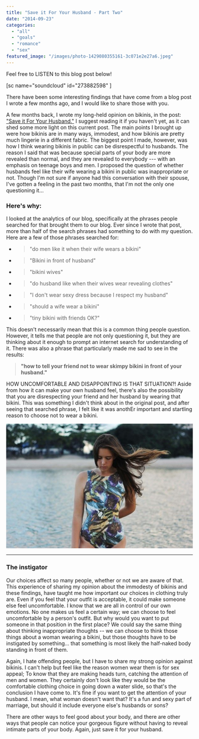 ```yaml
---
title: "Save it For Your Husband - Part Two"
date: "2014-09-23"
categories: 
  - "all"
  - "goals"
  - "romance"
  - "sex"
featured_image: "/images/photo-1429080355161-3c071e2e27a6.jpeg"
---
```


Feel free to LISTEN to this blog post below!

\[sc name="soundcloud" id="273882598" \]

There have been some interesting findings that have come from a blog post I wrote a few months ago, and I would like to share those with you.

A few months back, I wrote my long-held opinion on bikinis, in the post: ["Save it For Your Husband."](http://freshlymarried.com/save-it-for-your-husband/) I suggest reading it if you haven't yet, as it can shed some more light on this current post. The main points I brought up were how bikinis are in many ways, immodest, and how bikinis are pretty much lingerie in a different fabric. The biggest point I made, however, was how I think wearing bikinis in public can be disrespectful to husbands. The reason I said that was because special parts of your body are more revealed than normal, and they are revealed to everybody --- with an emphasis on teenage boys and men. I proposed the question of whether husbands feel like their wife wearing a bikini in public was inappropriate or not. Though I'm not sure if anyone had this conversation with their spouse, I've gotten a feeling in the past two months, that I'm not the only one questioning it...

### Here's why:

I looked at the analytics of our blog, specifically at the phrases people searched for that brought them to our blog. Ever since I wrote that post, more than half of the search phrases had something to do with my question. Here are a few of those phrases searched for:

- > "do men like it when their wife wears a bikini"
    
- > "Bikini in front of husband"
    
- > "bikini wives"
    
- > "do husband like when their wives wear revealing clothes"
    
- > "I don't wear sexy dress because I respect my husband"
    
- > "should a wife wear a bikini"
    
- > "tiny bikini with friends OK?"
    

This doesn't necessarily mean that this is a common thing people question. However, it tells me that people are not only questioning it, but they are thinking about it enough to prompt an internet search for understanding of it. There was also a phrase that particularly made me sad to see in the results:

> **"how to tell your friend not to wear skimpy bikini in front of your husband."**

HOW UNCOMFORTABLE AND DISAPPOINTING IS THAT SITUATION?! Aside from how it can make your own husband feel, there's also the possibility that you are disrespecting your friend and her husband by wearing that bikini. This was something I didn't think about in the original post, and after seeing that searched phrase, I felt like it was anothEr important and startling reason to choose not to wear a bikini.

![why I choose not to wear a bikini, saving sexiness for our husbands, modesty, lingerie, lingerie in marriage, opinions on bikinis, what a bikini does to your marriage, marriage advice, newlywed advice, marriage specialist](/images/photo-1445075788823-f907c29aae58.jpeg)

* * *

### The instigator

Our choices affect so many people, whether or not we are aware of that. This experience of sharing my opinion about the immodesty of bikinis and these findings, have taught me how important our choices in clothing truly are. Even if you feel that your outfit is acceptable, it could make someone else feel uncomfortable. I know that we are all in control of our own emotions. No one makes us feel a certain way; we can choose to feel uncomfortable by a person's outfit. But why would you want to put someone in that position in the first place? We could say the same thing about thinking inappropriate thoughts -- we can choose to think those things about a woman wearing a bikini, but those thoughts have to be instigated by something... that something is most likely the half-naked body standing in front of them.

Again, I hate offending people, but I have to share my strong opinion against bikinis. I can't help but feel like the reason women wear them is for sex appeal; To know that they are making heads turn, catching the attention of men and women. They certainly don't look like they would be the comfortable clothing choice in going down a water slide, so that's the conclusion I have come to. It's fine if you want to get the attention of your husband. I mean, what woman doesn't want that? It's a fun and sexy part of marriage, but should it include everyone else's husbands or sons?

There are other ways to feel good about your body, and there are other ways that people can notice your gorgeous figure without having to reveal intimate parts of your body. Again, just save it for your husband.
